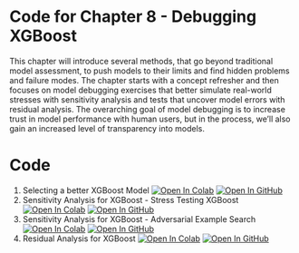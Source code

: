 
# Code for Chapter 8 -  Debugging XGBoost
This chapter will introduce several methods, that go beyond traditional model assessment, to push models to their limits and find hidden problems and failure modes. The chapter starts with a concept refresher and then focuses on model debugging exercises that better simulate real-world stresses with sensitivity analysis and tests that uncover model errors with residual analysis. The overarching goal of model debugging is to increase trust in model performance with human users, but in the process, we’ll also gain an increased level of transparency into models. 
# Code
1. Selecting a better XGBoost Model [![Open In Colab](https://colab.research.google.com/assets/colab-badge.svg)](https://colab.research.google.com/drive/14GX0b4_xMDRZBmyibRGOk32iqr1OIDX4?usp=sharing)   [![Open In GitHub](https://img.shields.io/badge/Github-code-green)](https://github.com/ml-for-high-risk-apps-book/Machine-Learning-for-High-Risk-Applications-Book/blob/main/code/Chapter-8/Selecting%20a%20Better%20XGBoost%20Model.ipynb)
2. Sensitivity Analysis for XGBoost - Stress Testing XGBoost [![Open In Colab](https://colab.research.google.com/assets/colab-badge.svg)](https://githubtocolab.com/ml-for-high-risk-apps-book/Machine-Learning-for-High-Risk-Applications-Book/blob/main/code/Chapter-8/Stress_testing_XGBoost.ipynb)   [![Open In GitHub](https://img.shields.io/badge/Github-code-green)](https://github.com/ml-for-high-risk-apps-book/Machine-Learning-for-High-Risk-Applications-Book/blob/main/code/Chapter-8/Stress_testing_XGBoost.ipynb)
3. Sensitivity Analysis for XGBoost - Adversarial Example Search [![Open In Colab](https://colab.research.google.com/assets/colab-badge.svg)](https://colab.research.google.com/drive/1TXAZ2_3kiL80a0IB9vxVQ_zfBCXoeNpr?usp=sharing)   [![Open In GitHub](https://img.shields.io/badge/Github-code-green)](https://github.com/ml-for-high-risk-apps-book/Machine-Learning-for-High-Risk-Applications-Book/blob/main/code/Chapter-8/Sensitivity_Analysis_for_XGBoost_Adversarial_Example_Search.ipynb)
4. Residual Analysis for XGBoost [![Open In Colab](https://colab.research.google.com/assets/colab-badge.svg)](https://colab.research.google.com/drive/1rgyzPJyVu214vj7U4Xm7THl5xaTgRSme?usp=sharing)   [![Open In GitHub](https://img.shields.io/badge/Github-code-green)](https://github.com/ml-for-high-risk-apps-book/Machine-Learning-for-High-Risk-Applications-Book/blob/main/code/Chapter-8/Residual_Analysis_for_XGBoost.ipynb)



